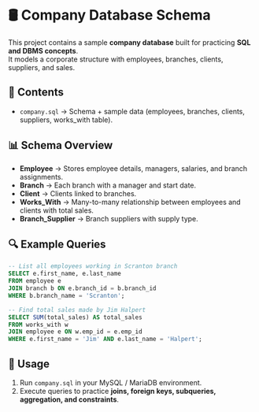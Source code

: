# 🛢️ Company Database Schema

This project contains a sample **company database** built for practicing **SQL and DBMS concepts**.  
It models a corporate structure with employees, branches, clients, suppliers, and sales.

## 📂 Contents
- `company.sql` → Schema + sample data (employees, branches, clients, suppliers, works_with table).

## 📊 Schema Overview
- **Employee** → Stores employee details, managers, salaries, and branch assignments.  
- **Branch** → Each branch with a manager and start date.  
- **Client** → Clients linked to branches.  
- **Works_With** → Many-to-many relationship between employees and clients with total sales.  
- **Branch_Supplier** → Branch suppliers with supply type.

## 🔍 Example Queries
```sql
-- List all employees working in Scranton branch
SELECT e.first_name, e.last_name
FROM employee e
JOIN branch b ON e.branch_id = b.branch_id
WHERE b.branch_name = 'Scranton';

-- Find total sales made by Jim Halpert
SELECT SUM(total_sales) AS total_sales
FROM works_with w
JOIN employee e ON w.emp_id = e.emp_id
WHERE e.first_name = 'Jim' AND e.last_name = 'Halpert';

```
## 🚀 Usage

1. Run `company.sql` in your MySQL / MariaDB environment.
2. Execute queries to practice **joins, foreign keys, subqueries, aggregation, and constraints**.
